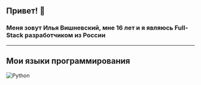 ## Привет! 👋
### Меня зовут Илья Вишневский, мне 16 лет и я являюсь Full-Stack разработчиком из России

------------

## Мои языки программирования

![Python](https://img.shields.io/badge/python-3670A0?style=for-the-badge&logo=python&logoColor=ffdd54)
